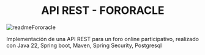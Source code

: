 <h1 align="center">API REST - FORORACLE</h1>

![readmeFororacle](https://github.com/user-attachments/assets/10cc24dd-106f-4a12-97da-487a07ae6fc0)

Implementación de una API REST para un foro online participativo, realizado con Java 22, Spring boot, Maven, Spring Security, Postgresql
